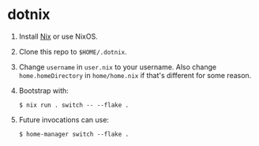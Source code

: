 # dotnix

1. Install [Nix](https://github.com/DeterminateSystems/nix-installer) or use NixOS.

2. Clone this repo to `$HOME/.dotnix`.

3. Change `username` in `user.nix` to your username. Also change `home.homeDirectory` in `home/home.nix` if that's different for some reason.

4. Bootstrap with:
   ```
   $ nix run . switch -- --flake .
   ```

5. Future invocations can use:
   ```
   $ home-manager switch --flake .
   ```

